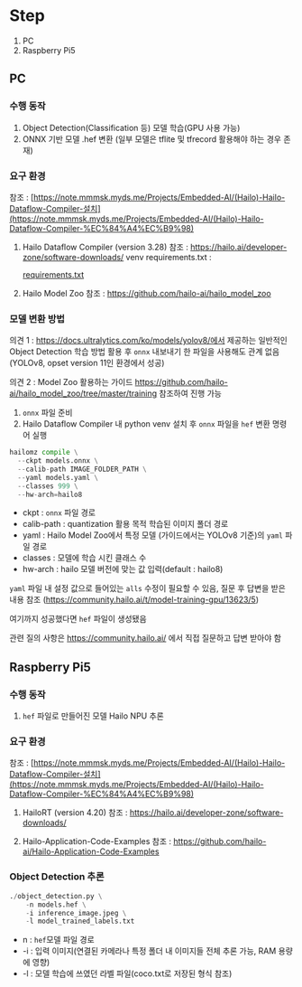 # Step

1. PC
2. Raspberry Pi5

## PC

### 수행 동작

1. Object Detection(Classification 등) 모델 학습(GPU 사용 가능)
2. ONNX 기반 모델 .hef 변환 (일부 모델은 tflite 및 tfrecord 활용해야 하는 경우 존재)

### 요구 환경

참조 : [https://note.mmmsk.myds.me/Projects/Embedded-AI/(Hailo)-Hailo-Dataflow-Compiler-설치](https://note.mmmsk.myds.me/Projects/Embedded-AI/(Hailo)-Hailo-Dataflow-Compiler-%EC%84%A4%EC%B9%98)

1. Hailo Dataflow Compiler (version 3.28)
참조 : https://hailo.ai/developer-zone/software-downloads/
venv requirements.txt : 
    
    [requirements.txt](attachment:476fbf7b-7eb8-4b7f-b135-1a7c2b2bf462:requirements.txt)
    

1. Hailo Model Zoo
참조 : https://github.com/hailo-ai/hailo_model_zoo

### 모델 변환 방법

의견 1 : https://docs.ultralytics.com/ko/models/yolov8/에서 제공하는 일반적인 Object Detection 학습 방법 활용 후 `onnx` 내보내기 한 파일을 사용해도 관계 없음(YOLOv8, opset version 11인 환경에서 성공)

의견 2 : Model Zoo 활용하는 가이드 https://github.com/hailo-ai/hailo_model_zoo/tree/master/training 참조하여 진행 가능

1. `onnx` 파일 준비
2. Hailo Dataflow Compiler 내 python venv 설치 후 `onnx` 파일을 `hef` 변환 명령어 실행

```python
hailomz compile \
  --ckpt models.onnx \
  --calib-path IMAGE_FOLDER_PATH \
  --yaml models.yaml \
  --classes 999 \
  --hw-arch=hailo8
```

- ckpt : `onnx` 파일 경로
- calib-path : quantization 활용 목적 학습된 이미지 폴더 경로
- yaml : Hailo Model Zoo에서 특정 모델 (가이드에서는 YOLOv8 기준)의 `yaml` 파일 경로
- classes : 모델에 학습 시킨 클래스 수
- hw-arch : hailo 모델 버전에 맞는 값 입력(default : hailo8)

`yaml` 파일 내 설정 값으로 들어있는 `alls` 수정이 필요할 수 있음, 질문 후 답변을 받은 내용 참조
(https://community.hailo.ai/t/model-training-gpu/13623/5)

여기까지 성공했다면 `hef` 파일이 생성됐음

관련 질의 사항은 https://community.hailo.ai/ 에서 직접 질문하고 답변 받아야 함

## Raspberry Pi5

### 수행 동작

1. `hef` 파일로 만들어진 모델 Hailo NPU 추론

### 요구 환경

참조 : [https://note.mmmsk.myds.me/Projects/Embedded-AI/(Hailo)-Hailo-Dataflow-Compiler-설치](https://note.mmmsk.myds.me/Projects/Embedded-AI/(Hailo)-Hailo-Dataflow-Compiler-%EC%84%A4%EC%B9%98)

1. HailoRT (version 4.20)
참조 : https://hailo.ai/developer-zone/software-downloads/

1. Hailo-Application-Code-Examples
참조 : https://github.com/hailo-ai/Hailo-Application-Code-Examples

### Object Detection 추론

```python
./object_detection.py \
	-n models.hef \
	-i inference_image.jpeg \
	-l model_trained_labels.txt
```

- n : `hef`모델 파일 경로
- -i : 입력 이미지(연결된 카메라나 특정 폴더 내 이미지들 전체 추론 가능, RAM 용량에 영향)
- -l : 모델 학습에 쓰였던 라벨 파일(coco.txt로 저장된 형식 참조)

